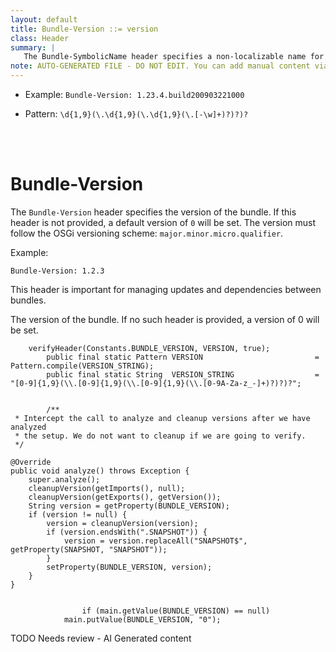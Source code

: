 ```yaml
---
layout: default
title: Bundle-Version ::= version
class: Header
summary: |
   The Bundle-SymbolicName header specifies a non-localizable name for this bundle. The bundle symbolic name together with a version must identify a unique bundle though it can be installed multiple times in a framework. The bundle symbolic name should be based on the reverse domain name convention.
note: AUTO-GENERATED FILE - DO NOT EDIT. You can add manual content via same filename in ext folder. 
---
```


- Example: `Bundle-Version: 1.23.4.build200903221000`

- Pattern: `\d{1,9}(\.\d{1,9}(\.\d{1,9}(\.[-\w]+)?)?)?`

<!-- Manual content from: ext/bundle_version.md --><br /><br />

# Bundle-Version

The `Bundle-Version` header specifies the version of the bundle. If this header is not provided, a default version of `0` will be set. The version must follow the OSGi versioning scheme: `major.minor.micro.qualifier`.

Example:

```
Bundle-Version: 1.2.3
```

This header is important for managing updates and dependencies between bundles.

The version of the bundle. If no such header is provided, a version of 0 will be set.	
	
	
	
		verifyHeader(Constants.BUNDLE_VERSION, VERSION, true);
			public final static Pattern	VERSION							= Pattern.compile(VERSION_STRING);
			public final static String	VERSION_STRING					= "[0-9]{1,9}(\\.[0-9]{1,9}(\\.[0-9]{1,9}(\\.[0-9A-Za-z_-]+)?)?)?";
		
		
			/**
	 * Intercept the call to analyze and cleanup versions after we have analyzed
	 * the setup. We do not want to cleanup if we are going to verify.
	 */

	@Override
	public void analyze() throws Exception {
		super.analyze();
		cleanupVersion(getImports(), null);
		cleanupVersion(getExports(), getVersion());
		String version = getProperty(BUNDLE_VERSION);
		if (version != null) {
			version = cleanupVersion(version);
			if (version.endsWith(".SNAPSHOT")) {
				version = version.replaceAll("SNAPSHOT$", getProperty(SNAPSHOT, "SNAPSHOT"));
			}
			setProperty(BUNDLE_VERSION, version);
		}
	}
		
		
					if (main.getValue(BUNDLE_VERSION) == null)
				main.putValue(BUNDLE_VERSION, "0");


TODO Needs review - AI Generated content
